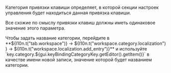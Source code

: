 Категория привязки клавиши определяет, в которой секции настроек управления будет находиться данная привязка клавиши.

Все схожие по смыслу привязки клавиш должны иметь одинаковое значение этого параметра.

Чтобы задать название категории, перейдите в **${l10n.t("tab.workspace")} -> ${l10n.t("workspace.category.localization")
} ->
${l10n.t("workspace.localization.add_entry")}** и
используйте `key.category.${gui.keyBindingCategoryKey.getEditor().getItem()}` в качестве имени новой записи, значение
которой будет названием категории.